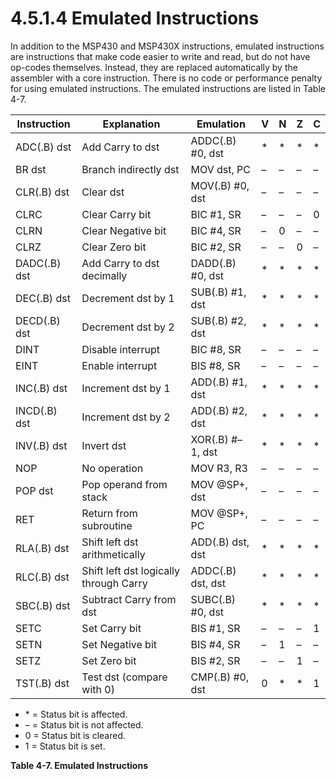 # 4.5.1.4 Emulated Instructions

In addition to the MSP430 and MSP430X instructions, emulated instructions are instructions that make code easier to write and read, but do not have op-codes themselves. Instead, they are replaced automatically by the assembler with a core instruction. There is no code or performance penalty for using emulated instructions. The emulated instructions are listed in Table 4-7.

| Instruction  | Explanation                            | Emulation         |  V  |  N  |  Z  |  C  |
| ------------ | -------------------------------------- | ----------------- | ----| --- | --- | --- |
| ADC(.B) dst  | Add Carry to dst                       | ADDC(.B) #0, dst  | \*  | \*  | \*  | \*  |
| BR dst       | Branch indirectly dst                  | MOV dst, PC       | –   | –   | –   | –   |
| CLR(.B) dst  | Clear dst                              | MOV(.B) #0, dst   | –   | –   | –   | –   |
| CLRC         | Clear Carry bit                        | BIC #1, SR        | –   | –   | –   | 0   |
| CLRN         | Clear Negative bit                     | BIC #4, SR        | –   | 0   | –   | –   |
| CLRZ         | Clear Zero bit                         | BIC #2, SR        | –   | –   | 0   | –   |
| DADC(.B) dst | Add Carry to dst decimally             | DADD(.B) #0, dst  | \*  | \*  | \*  | \*  |
| DEC(.B) dst  | Decrement dst by 1                     | SUB(.B) #1, dst   | \*  | \*  | \*  | \*  |
| DECD(.B) dst | Decrement dst by 2                     | SUB(.B) #2, dst   | \*  | \*  | \*  | \*  |
| DINT         | Disable interrupt                      | BIC #8, SR        | –   | –   | –   | –   |
| EINT         | Enable interrupt                       | BIS #8, SR        | –   | –   | –   | –   |
| INC(.B) dst  | Increment dst by 1                     | ADD(.B) #1, dst   | \*  | \*  | \*  | \*  |
| INCD(.B) dst | Increment dst by 2                     | ADD(.B) #2, dst   | \*  | \*  | \*  | \*  |
| INV(.B) dst  | Invert dst                             | XOR(.B) #–1, dst  | \*  | \*  | \*  | \*  |
| NOP          | No operation                           | MOV R3, R3        | –   | –   | –   | –   |
| POP dst      | Pop operand from stack                 | MOV @SP+, dst     | –   | –   | –   | –   |
| RET          | Return from subroutine                 | MOV @SP+, PC      | –   | –   | –   | –   |
| RLA(.B) dst  | Shift left dst arithmetically          | ADD(.B) dst, dst  | \*  | \*  | \*  | \*  |
| RLC(.B) dst  | Shift left dst logically through Carry | ADDC(.B) dst, dst | \*  | \*  | \*  | \*  |
| SBC(.B) dst  | Subtract Carry from dst                | SUBC(.B) #0, dst  | \*  | \*  | \*  | \*  |
| SETC         | Set Carry bit                          | BIS #1, SR        | –   | –   | –   | 1   |
| SETN         | Set Negative bit                       | BIS #4, SR        | –   | 1   | –   | –   |
| SETZ         | Set Zero bit                           | BIS #2, SR        | –   | –   | 1   | –   |
| TST(.B) dst  | Test dst (compare with 0)              | CMP(.B) #0, dst   | 0   | \*  | \*  | 1   |

- \* = Status bit is affected.
- – = Status bit is not affected.
- 0 = Status bit is cleared.
- 1 = Status bit is set.

**Table 4-7. Emulated Instructions**
